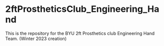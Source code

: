 # 2ftProstheticsClub_Engineering_Hand
This is the repository for the BYU 2ft Prosthetics club Engineering Hand Team. (Winter 2023 creation)
